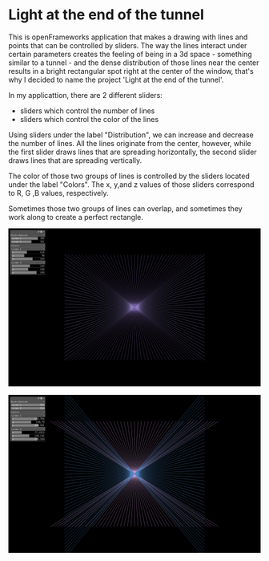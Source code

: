 # Light at the end of the tunnel

This is openFrameworks application that makes a drawing with lines and points that can be controlled by sliders. The way the lines interact under certain parameters creates the feeling of being in a 3d space - something similar to a tunnel - and the dense distribution of those lines near the center results in a bright rectangular spot right at the center of the window, that's why I decided to name the project 'Light at the end of the tunnel'.

In my applicattion, there are 2 different sliders:
- sliders which control the number of lines
- sliders which control the color of the lines

Using sliders under the label "Distribution", we can increase and decrease the number of lines. All the lines originate from the center, however, while the first slider draws lines that are spreading horizontally, the second slider draws lines that are spreading vertically.

The color of those two groups of lines is controlled by the sliders located under the label "Colors". The x, y,and z values of those sliders correspond to R, G ,B values, respectively.

Sometimes those two groups of lines can overlap, and sometimes they work along to create a perfect rectangle.

![](bin/data/image2.png)

![](bin/data/image1.png)
